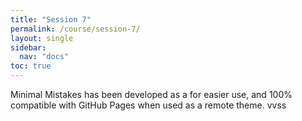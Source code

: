 ```yaml
---
title: "Session 7"
permalink: /course/session-7/
layout: single
sidebar:
  nav: "docs"
toc: true
---
```


Minimal Mistakes has been developed as a for easier use, and 100% compatible with GitHub Pages when used as a remote theme. vvss


